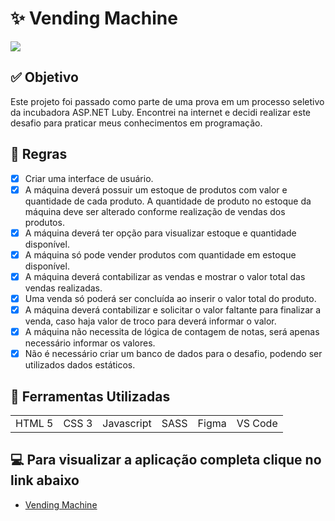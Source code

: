 # ✨ Vending Machine

<img src='https://cdn.discordapp.com/attachments/920032936823238658/953003760660148224/unknown.png'>

 ## ✅ Objetivo
 
 <p>Este projeto foi passado como parte de uma prova em um processo seletivo da incubadora ASP.NET Luby. 
 Encontrei na internet e decidi realizar este desafio para praticar meus conhecimentos em programação.</p>

## 📜 Regras

- [x] Criar uma interface de usuário.
- [x] A máquina deverá possuir um estoque de produtos com valor e quantidade de cada produto. A quantidade de produto no estoque da máquina deve ser alterado conforme realização de vendas dos produtos.
- [x] A máquina deverá ter opção para visualizar estoque e quantidade disponível.
- [x] A máquina só pode vender produtos com quantidade em estoque disponível.
- [x] A máquina deverá contabilizar as vendas e mostrar o valor total das vendas realizadas.
- [x] Uma venda só poderá ser concluída ao inserir o valor total do produto.
- [x] A máquina deverá contabilizar e solicitar o valor faltante para finalizar a venda, caso haja valor de troco para deverá informar o valor.
- [x] A máquina não necessita de lógica de contagem de notas, será apenas necessário informar os valores.
- [x] Não é necessário criar um banco de dados para o desafio, podendo ser utilizados dados estáticos.

## 🧰 Ferramentas Utilizadas

<table> 
  <tr>
    <td>HTML 5</<td>
    <td>CSS 3</<td>
    <td>Javascript</<td>
    <td>SASS</<td>
    <td>Figma</<td>
    <td>VS Code</<td>
  </tr>
</table>

## 💻 Para visualizar a aplicação completa clique no link abaixo
- [Vending Machine](https://eduardohoths.github.io/Projetos-Pessoais/vending-machine/)
